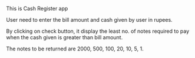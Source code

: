 This is Cash Register app

User need to enter the bill amount and cash given by user in rupees.

By clicking on check button, it display the least no. of notes required to pay when the cash given is greater than bill amount.

The notes to be returned are 2000, 500, 100, 20, 10, 5, 1.